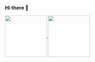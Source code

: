 ### Hi there 👋

<a href="(https://github.com/anuraghazra/github-readme-stats)">
  <img align="center" height="137px" src="https://github-readme-stats.vercel.app/api?username=karmaester&show_icons=true&bg_color=fbfaf9&hide_title=true&hide_border=true&line_height=21" style="max-width:100%;"  />
  <img align="center" height="137px" src="https://github-readme-stats.vercel.app/api/top-langs/?username=karmaester&layout=compact&bg_color=fbfaf9&hide_title=true&hide_border=true&" style="max-width:100%;"  />
</a>
 </p>
<!--
**karmaester/karmaester** is a ✨ _special_ ✨ repository because its `README.md` (this file) appears on your GitHub profile.

Here are some ideas to get you started:

- 🔭 I’m currently working on ...
- 🌱 I’m currently learning ...
- 👯 I’m looking to collaborate on ...
- 🤔 I’m looking for help with ...
- 💬 Ask me about ...
- 📫 How to reach me: ...
- 😄 Pronouns: ...
- ⚡ Fun fact: ...
-->
